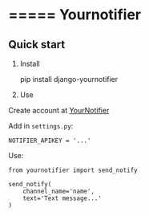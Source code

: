 =====
Yournotifier
=====

Quick start
-----------

1. Install

    pip install django-yournotifier

2. Use

Create account at [YourNotifier](https://yournotifier.com>)

Add in `settings.py`:

    NOTIFIER_APIKEY = '...'

Use:

    from yournotifier import send_notify

    send_notify(
        channel_name='name',
        text='Text message...'
    )
